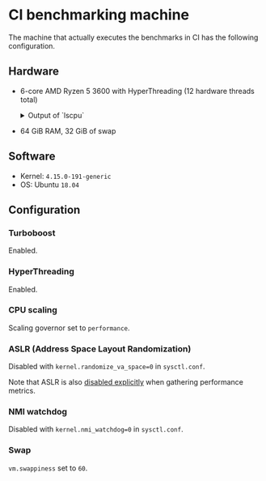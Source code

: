 # CI benchmarking machine
The machine that actually executes the benchmarks in CI has the following configuration.

## Hardware
- 6-core AMD Ryzen 5 3600 with HyperThreading (12 hardware threads total)
    <details>
    <summary>Output of `lscpu`</summary>

    ```
    Architecture:        x86_64
    CPU op-mode(s):      32-bit, 64-bit
    Byte Order:          Little Endian
    CPU(s):              12
    On-line CPU(s) list: 0-11
    Thread(s) per core:  2
    Core(s) per socket:  6
    Socket(s):           1
    NUMA node(s):        1
    Vendor ID:           AuthenticAMD
    CPU family:          23
    Model:               113
    Model name:          AMD Ryzen 5 3600 6-Core Processor
    Stepping:            0
    CPU MHz:             3819.020
    CPU max MHz:         3600.0000
    CPU min MHz:         2200.0000
    BogoMIPS:            7186.58
    Virtualization:      AMD-V
    L1d cache:           32K
    L1i cache:           32K
    L2 cache:            512K
    L3 cache:            16384K
    NUMA node0 CPU(s):   0-11
    Flags:               fpu vme de pse tsc msr pae mce cx8 apic sep mtrr pge mca cmov pat pse36 clflush mmx fxsr sse sse2 ht syscall nx mmxext fxsr_opt pdpe1gb rdtscp lm constant_tsc rep_good nopl xtopology nonstop_tsc cpuid extd_apicid aperfmperf pni pclmulqdq monitor ssse3 fma cx16 sse4_1 sse4_2 movbe popcnt aes xsave avx f16c rdrand lahf_lm cmp_legacy svm extapic cr8_legacy abm sse4a misalignsse 3dnowprefetch osvw ibs skinit wdt tce topoext perfctr_core perfctr_nb bpext perfctr_llc mwaitx cpb cat_l3 cdp_l3 hw_pstate sme ssbd ibpb stibp vmmcall fsgsbase bmi1 avx2 smep bmi2 cqm rdt_a rdseed adx smap clflushopt clwb sha_ni xsaveopt xsavec xgetbv1 xsaves cqm_llc cqm_occup_llc cqm_mbm_total cqm_mbm_local clzero irperf xsaveerptr arat npt lbrv svm_lock nrip_save tsc_scale vmcb_clean flushbyasid decodeassists pausefilter pfthreshold avic v_vmsave_vmload vgif umip rdpid overflow_recov succor smca
    ```

    </details>
- 64 GiB RAM, 32 GiB of swap

## Software
- Kernel: `4.15.0-191-generic`
- OS: Ubuntu `18.04`

## Configuration
### Turboboost
Enabled.

### HyperThreading
Enabled.

### CPU scaling
Scaling governor set to `performance`.

### ASLR (Address Space Layout Randomization)
Disabled with `kernel.randomize_va_space=0` in `sysctl.conf`.

Note that ASLR is also
[disabled explicitly](src/bin/rustc-fake.rs) when gathering performance metrics.

### NMI watchdog
Disabled with `kernel.nmi_watchdog=0` in `sysctl.conf`.

### Swap
`vm.swappiness` set to `60`.
